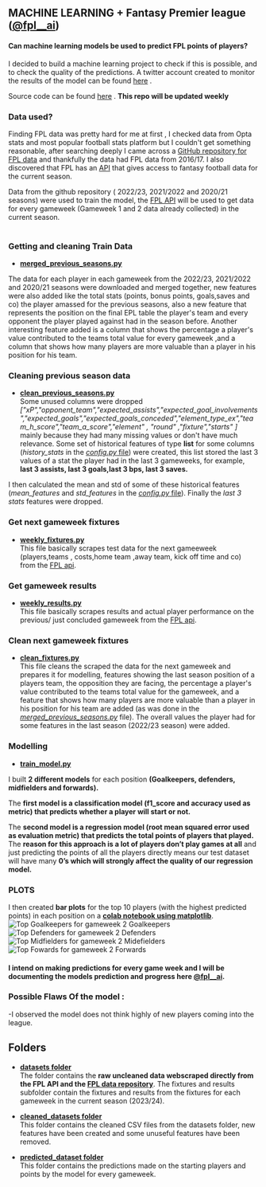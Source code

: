 
## MACHINE LEARNING + Fantasy Premier league ([@fpl__ai](https://twitter.com/fpl__AI))

#### Can machine learning models be used to  predict FPL points of players?

I decided to build a machine learning project to check if this is possible, and to check the quality of the predictions. A twitter account created to monitor the results of the model can be found [here](https://twitter.com/fpl__AI) .

Source code can be found [here](https://github.com/saheedniyi02/fpl-ai) . **This repo will be updated weekly**<br>

### Data used?
Finding FPL data was pretty hard for me at first , I checked data from Opta stats and most popular football stats platform but I couldn't get something reasonable, after searching deeply I came across a [GitHub repository for FPL data](https://github.com/vaastav/Fantasy-Premier-League) and thankfully the data had FPL data from 2016/17. I also discovered that FPL has an [API](https://medium.com/@frenzelts/fantasy-premier-league-api-endpoints-a-detailed-guide-acbd5598eb19) that gives access to fantasy football data for the current season.

Data from the github repository ( 2022/23, 2021/2022 and 2020/21 seasons) were used to train the model, the [FPL API](https://medium.com/@frenzelts/fantasy-premier-league-api-endpoints-a-detailed-guide-acbd5598eb19) will be used to get data for every gameweek (Gameweek 1 and 2 data already collected) in the current season.<br><br>



### Getting and cleaning Train Data

* [**merged_previous_seasons.py**](https://github.com/saheedniyi02/fpl-ai/blob/master/merge_previous_seasons_data.py)<br>

The data for each player in each gameweek from the 2022/23, 2021/2022 and 2020/21 seasons were downloaded and merged together, new features were also added like the total stats (points, bonus points, goals,saves and co) the player amassed for the previous seasons, also a new feature that represents the position on the final EPL table the player's team and every opponent the player played against had in the season before. Another interesting feature added is a column that shows the percentage a player's value contributed to the teams total value for every gameweek ,and  a column that shows how many players are more valuable than a player in his position for his team.

### Cleaning previous season data
* [**clean_previous_seasons.py**](https://github.com/saheedniyi02/fpl-ai/blob/master/clean_previous_seasons.py) <br>
Some unused columns were dropped *["xP","opponent_team","expected_assists","expected_goal_involvements","expected_goals","expected_goals_conceded","element_type_ex","team_h_score","team_a_score","element" , "round" ,"fixture","starts" ]* mainly because they had many missing values or don't have much relevance. 
Some set of historical features of type **list** for some columns (*history_stats* in the [*config.py* file](https://github.com/saheedniyi02/fpl-ai/blob/master/config.py)) were created, this list stored the last 3 values of a stat the player had in the last 3 gameweeks, for example, **last 3 assists, last 3 goals,last 3 bps, last 3 saves.**

I then calculated the mean and std of some of these historical features (*mean_features* and *std_features* in the [*config.py* file](https://github.com/saheedniyi02/fpl-ai/blob/master/config.py)). Finally the *last 3 stats* features were dropped.

### Get next gameweek fixtures
* [**weekly_fixtures.py**](https://github.com/saheedniyi02/fpl-ai/blob/master/weekly_fixtures.py)<br>
This file basically scrapes test data for the next gameeweek (players,teams , costs,home team ,away team, kick off time and co) from the [FPL api](https://fantasy.premierleague.com/api/bootstrap-static/).

### Get gameweek results 
* [**weekly_results.py**](https://github.com/saheedniyi02/fpl-ai/blob/master/weekly_results.py)<br>
This file basically scrapes results and actual player performance on the previous/ just concluded gameweek from the [FPL api](https://fantasy.premierleague.com/api/bootstrap-static/).


### Clean next gameweek fixtures
* [**clean_fixtures.py**](https://github.com/saheedniyi02/fpl-ai/blob/master/clean_fixtures.py)<br>
This file cleans the scraped the data for the next gameweek and prepares it for modelling, features showing the last season position of a players team, the opposition they are facing, the percentage a player's value contributed to the teams total value for the gameweek, and  a feature that shows how many players are more valuable than a player in his position for his team are added (as was done in the [*merged_previous_seasons.py*](https://github.com/saheedniyi02/fpl-ai/blob/master/merge_previous_seasons_data.py) file). The overall values the player had for some features in the last season (2022/23 season) were added.




### Modelling
* [**train_model.py**](https://github.com/saheedniyi02/fpl-ai/blob/master/train_model.py)<br> 

I built **2 different models** for each position **(Goalkeepers, defenders, midfielders and forwards).**

The **first model is a classification model (f1_score and accuracy used as metric) that predicts whether a player will start or not.**

The **second model is a regression model (root mean squared error used as evaluation metric) that predicts the total points of players that played.**
The **reason for this approach is a lot of players don’t play games at all** and just predicting the points of all the players directly means our test dataset will have many **0’s which will strongly affect the quality of our regression model.**<br>





### PLOTS
I then created **bar plots** for the top 10 players (with the highest predicted points) in each position on a [**colab notebook using matplotlib**](https://github.com/saheedniyi02/sport_plots_template/blob/main/FPL_predictions_plot.ipynb).
![Top Goalkeepers for gameweek 2](https://github.com/saheedniyi02/fpl-ai/blob/master/plots/download%20(95).png)
Goalkeepers
![Top Defenders for gameweek 2](https://github.com/saheedniyi02/fpl-ai/blob/master/plots/download%20(94).png)
Defenders
![Top Midfielders for gameweek 2](https://github.com/saheedniyi02/fpl-ai/blob/master/plots/download%20(93).png)
Midefielders
![Top Fowards for gameweek 2](https://github.com/saheedniyi02/fpl-ai/blob/master/plots/download%20(92).png)
Forwards


#### I intend on making predictions for every game week and I will be documenting the models prediction and progress here [@fpl__ai](https://twitter.com/fpl__AI).

### Possible Flaws Of the model :

-I observed the model does not think highly of new players coming into the league.


## Folders
* [**datasets folder**](https://github.com/saheedniyi02/fpl-ai/tree/master/datasets)<br>
The folder contains the **raw uncleaned data webscraped directly from the FPL API and the [FPL data repository](https://github.com/vaastav/Fantasy-Premier-League)**. The fixtures and results subfolder contain the fixtures and results from the fixtures for each gameweek in the current season (2023/24).

* [**cleaned_datasets folder**](https://github.com/saheedniyi02/fpl-ai/tree/master/cleaned_dataset)<br>
This folder contains the cleaned CSV files from the datasets folder, new features have been created and some unuseful features have been removed. 

* [**predicted_dataset folder**](https://github.com/saheedniyi02/fpl-ai/tree/master/predicted_dataset)<br>
This folder contains the predictions made on the starting players and points by the model for every gameweek.

